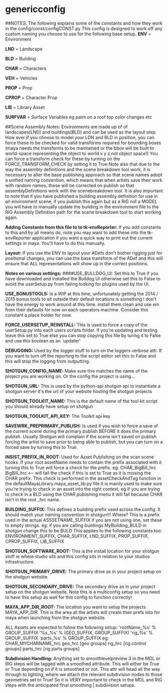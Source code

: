 genericconfig
=============
##NOTES:
The following explains some of the constants and how they work in the config/const/configCONST.py
This config is designed to work off any custom naming you choose to use for the following base setup.
**ENV**     = Environment

**LND**     = Landscape

**BLD**     = Building

**CHAR**    = Characters

**VEH**     = Vehicles

**PROP**    = Prop

**CPROP**   = Character Prop

**LIB**     = Library Asset

**SURFVAR** = Surface Variables eg paint on a roof top color changes etc

##Scene Assembly Notes:
Environments are made up of of landscapes(LND) and buildings(BLD) and can be used as the layout step.
How ever if you choose to model your LDN and BLD in position, you can force these to be checked for
valid transforms required for bounding boxes (maya needs the transforms to be maintained or the bbox
will be built to world-space representing the object to world x y z not object space!)
You can force a transform check for these by turning on the FORCE_TRANSFORM_CHECK by setting it to True
Note also that due to the way the assembly definitions and the scene breakdown tool work, it is necessary to alter
the base publishing approach so that scene names adopt a unified naming convention, which means that when artists
save their work with random names, these will be corrected on publish so that assemblyDefinitions work with the scenebreakdown
tool.
It is also important to note that if you have published a building assembly definition for use in an environment scene, if you
publish this again but as a RIG not a MODEL you will have to manually update the building in the environment file to the RIG Assembly
Definition path for the scene breakdown tool to start working again.

**Adding Constants from this file to to tk-envReporter:**
If you add constants to this and by all means do, note you may want to add these into the tk-envReporter application if you want a quick way
to print out the current settings in maya. You'll have to do this manually.

**Layout:**
If you use the ENV to layout your ADefs don't bother rigging just for positional changes, you can use the base transform of the ADef and this will
ensure that ALL representations will show up in the correct positions.

**Notes on various settings:**
####USE_BULLDOG_UI:
Set this to True if you have downloaded and installed the Bulldog UI otherwise set this to False to avoid the userSetup.py
from failing looking for plugins used by the UI.

**USE_BONUSTOOLS:**
Is a WIP at this time, unfortunately getting the 2014 / 2015 bonus tools to sit outside their
default locations is something I don't have the energy to work around at this time. install them clean and use em
from their defaults for now on each operators machine. Consider this constant a place holder for now.

**FORCE_USERSETUP_REINSTALL:**
This is used to force a copy of the userSetup.py into each users scripts folder. If you're updating and testing leave this set to
True else you can stop copying this file by turing it to False and use this boolean as an `updater'

**DEBUGGING:**
Used by the logger stuff to turn on the loggers verbose attr. If you want to turn off the reporting to the script editor set this
to False and this will stop the logging from outputting.

**SHOTGUN_CONFIG_NAME:**
Make sure this matches the name of the project you are working on. Or the config the project is using...

**SHOTGUN_URL:**
This is used by the python-api shotgun api to instantiate a shotgun server it's the url of your website hosting the shotgun projects

**SHOTGUN_TOOLKIT_NAME:**
    This is the default name of the tool kit script you should already have setup on shotgun

**SHOTGUN_TOOLKIT_API_KEY:**
    The Toolkit api key

**SAVEWRK_PREPRIMARY_PUBLISH:**
    Is used if you wish to force a save of the current scene during the primary publish
    BEFORE it does the primary publish. Usually Shotgun will complain if the scene isn't saved on publish forcing the
    artist to save prior to being able to publish, but you can turn on a forced save by turning this to True.

**INSIST_PREFIX_IN_ROOT:**
    Used for Asset Publishing on the scan scene hooks. If your root assetName needs to contain the prefix associated with it turning this to
    True will force a check for the prefix. eg:
    CHAR_BigBill_hrc
    BigBill_hrc <-- will fail the check if this is set to True as it is missing the CHAR prefix.
    This check is performed in the assetCheckAndTag function in the defaultMayaLibrary.maya_asset_lib.py file
    It is mainly used to make sure you're trying to check in an asset into the right context, eg if you are trying to check in a BLD using the CHAR
    publishing menu it will fail because CHAR isn't in the root _hrc name.

**BUILDING_SUFFIX:**
    This defines a building prefix used across the config. It should match your naming convention in shotgun!!!
    Where? This is a prefix used in the actual ASSSETNAME_SUFFIX if you are not using one, set these to empty strings.
    eg: if you are calling buildings MyBuilding_BULD in shotgun change this to be BULD
    This applies to the following constants too:
    ENVIRONMENT_SUFFIX, CHAR_SUFFIX, LND_SUFFIX, PROP_SUFFIX, CPROP_SUFFIX, LIB_SUFFIX

**SHOTGUN_SOFTWARE_ROOT:**
    This is the install location for your shotgun stuff ie where studio sits and this config sits in relation to your studios infrastructure.

**SHOTGUN_PRIMARY_DRIVE:**
    The primary drive as in your project setup on the shotgun website.

**SHOTGUN_SECONDARY_DRIVE:**
    The secondary drive as in your project setup on the shotgun website. Note this is a multiconfig setup so you need to have this setup as well for this
    config to function correctly!

**MAYA_APP_DIR_ROOT:**
    The location you want to setup the projects MAYA_APP_DIR. This is the area all the artists will create their prefs into for maya when
    launching from the shotgun website.

ALL Assets are expected to follow the following setup:
    'rootName_%s' % GROUP_SUFFIX
        '%s_%s' % (GEO_SUFFIX, GROUP_SUFFIX)
        'rig_%s' % GROUP_SUFFIX
        'parts_%s' % GROUP_SUFFIX
eg:
    CHAR_MYCHARNAME_hrc
        geo_hrc
            [geo groups]
        rig_hrc
            [rig control groups]
        parts_hrc
            [rig parts groups]

**Subdivision Handling:**
Anything set to smoothlevelpreview 3 in the MDL or RIG steps will be tagged with a smoothed attribute. This will either be True or True depending on if it is
smoothed or not. This attr will head all the way through to lighting, where we attach the relevant subdivision nodes to those geometries set to True! So
it is VERY important to check in the MDL and RIG steps with the anticipated final smoothing | subdivision setups.